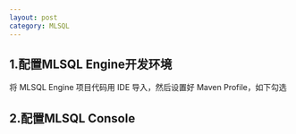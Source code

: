 ```yaml
---
layout: post
category: MLSQL
---
```


## 1.配置MLSQL Engine开发环境
将 MLSQL Engine 项目代码用 IDE 导入，然后设置好 Maven Profile，如下勾选

## 2.配置MLSQL Console